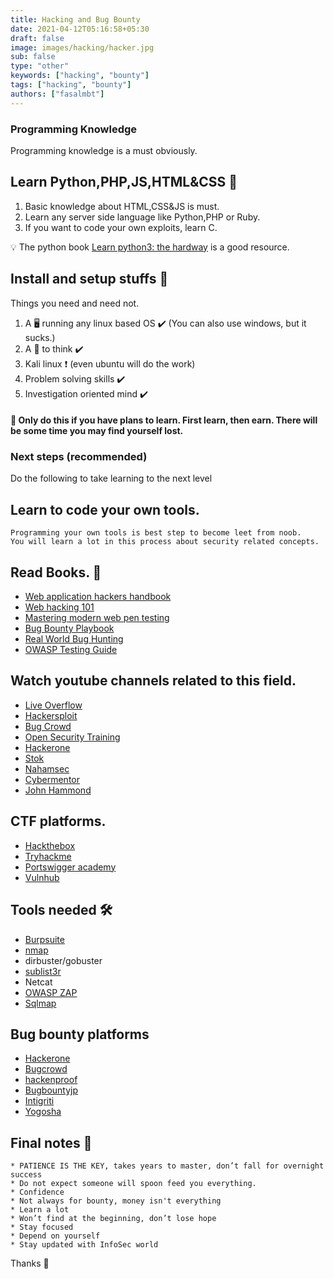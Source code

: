 ```yaml
---
title: Hacking and Bug Bounty
date: 2021-04-12T05:16:58+05:30
draft: false
image: images/hacking/hacker.jpg
sub: false
type: "other"
keywords: ["hacking", "bounty"]
tags: ["hacking", "bounty"]
authors: ["fasalmbt"]
---
```


### Programming Knowledge

Programming knowledge is a must obviously.

## Learn Python,PHP,JS,HTML&CSS 🚀

1. Basic knowledge about HTML,CSS&JS is must.
2. Learn any server side language like Python,PHP or Ruby.
3. If you want to code your own exploits, learn C.

💡 The python book [Learn python3: the hardway](https://www.amazon.in/Learn-Python-Hard-Way-Introduction/dp/0134692888) is a good resource.

## Install and setup stuffs 🚧

Things you need and need not.

1. A 🖥️ running any linux based OS ✔️ (You can also use windows, but it sucks.)
2. A 🧠 to think ✔️
3. Kali linux ❗ (even ubuntu will do the work)
4. Problem solving skills ✔️
5. Investigation oriented mind ✔️

#### 🌝 Only do this if you have plans to learn. First learn, then earn. There will be some time you may find yourself lost.

### Next steps (recommended)

Do the following to take learning to the next level

## Learn to code your own tools.

```
Programming your own tools is best step to become leet from noob.
You will learn a lot in this process about security related concepts.
```

## Read Books. 📖

- [Web application hackers handbook](https://www.amazon.com/Web-Application-Hackers-Handbook-Exploiting/dp/1118026470)
- [Web hacking 101](https://www.hackerone.com/blog/Hack-Learn-Earn-with-a-Free-E-Book)
- [Mastering modern web pen testing](https://www.amazon.in/Mastering-Modern-Web-Penetration-Testing/dp/1785284584)
- [Bug Bounty Playbook](https://payhip.com/b/wAoh)
- [Real World Bug Hunting](https://www.amazon.in/Real-World-Bug-Hunting-Field-Hacking-ebook/dp/B072SQZ2LG)
- [OWASP Testing Guide](https://owasp.org/www-project-web-security-testing-guide/)

## Watch youtube channels related to this field.

- [Live Overflow](https://www.youtube.com/channel/UClcE-kVhqyiHCcjYwcpfj9w)
- [Hackersploit](https://www.youtube.com/channel/UC0ZTPkdxlAKf-V33tqXwi3Q/videos)
- [Bug Crowd](https://www.youtube.com/channel/UCo1NHk_bgbAbDBc4JinrXww)
- [Open Security Training](https://www.youtube.com/user/OpenSecurityTraining)
- [Hackerone](https://www.youtube.com/channel/UCsgzmECky2Q9lQMWzDwMhYw)
- [Stok](https://www.youtube.com/channel/UCQN2DsjnYH60SFBIA6IkNwg)
- [Nahamsec](https://www.youtube.com/channel/UCCZDt7MuC3Hzs6IH4xODLBw)
- [Cybermentor](https://www.youtube.com/channel/UC0ArlFuFYMpEewyRBzdLHiw)
- [John Hammond](https://www.youtube.com/channel/UCVeW9qkBjo3zosnqUbG7CFw)

## CTF platforms.

- [Hackthebox](https://www.hackthebox.eu/)
- [Tryhackme](https://tryhackme.com/)
- [Portswigger academy](https://portswigger.net/web-security)
- [Vulnhub](https://www.vulnhub.com/)

## Tools needed 🛠️

- [Burpsuite](https://portswigger.net/burp)
- [nmap](https://nmap.org/)
- dirbuster/gobuster
- [sublist3r](https://github.com/aboul3la/Sublist3r)
- Netcat
- [OWASP ZAP](https://owasp.org/www-project-zap/)
- [Sqlmap](https://github.com/sqlmapproject/sqlmap)

## Bug bounty platforms

- [Hackerone](https://www.hackerone.com/)
- [Bugcrowd](https://www.bugcrowd.com/)
- [hackenproof](https://hackenproof.com/)
- [Bugbountyjp](https://bugbounty.jp/)
- [Intigriti](https://www.intigriti.com/)
- [Yogosha](https://yogosha.com/)

## Final notes 📝

```
* PATIENCE IS THE KEY, takes years to master, don’t fall for overnight success
* Do not expect someone will spoon feed you everything.
* Confidence
* Not always for bounty, money isn't everything
* Learn a lot
* Won’t find at the beginning, don’t lose hope
* Stay focused
* Depend on yourself
* Stay updated with InfoSec world
```

Thanks 🚀
